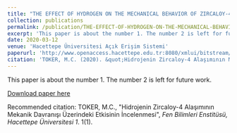 ```yaml
---
title: "THE EFFECT OF HYDROGEN ON THE MECHANICAL BEHAVIOR OF ZIRCALOY-4 ALLOY"
collection: publications
permalink: /publication/THE-EFFECT-OF-HYDROGEN-ON-THE-MECHANICAL-BEHAVIOR-OF-ZIRCALOY-4-ALLOY
excerpt: 'This paper is about the number 1. The number 2 is left for future work.'
date: 2020-03-12
venue: 'Hacettepe Üniversitesi Açık Erişim Sistemi'
paperurl: 'http://www.openaccess.hacettepe.edu.tr:8080/xmlui/bitstream/handle/11655/23167/10369668.pdf?sequence=1'
citation: 'TOKER, M.C. (2020). &quot;Hidrojenin Zircaloy-4 Alaşımının Mekanik Davranışı Üzerindeki Etkisinin İncelenmesi.&quot; <i>Fen Bilimleri Enstitüsü, Hacettepe Üniversitesi 1</i>. 1(1).'
---
```

This paper is about the number 1. The number 2 is left for future work.

[Download paper here](http://www.openaccess.hacettepe.edu.tr:8080/xmlui/bitstream/handle/11655/23167/10369668.pdf?sequence=1)

Recommended citation: TOKER, M.C., "Hidrojenin Zircaloy-4 Alaşımının Mekanik Davranışı Üzerindeki Etkisinin İncelenmesi", <i>Fen Bilimleri Enstitüsü, Hacettepe Üniversitesi 1</i>. 1(1).
